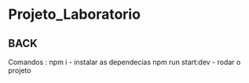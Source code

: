 # Projeto_Laboratorio

## BACK
  Comandos : 
    npm i - instalar as dependecias
    npm run start:dev - rodar o projeto
